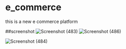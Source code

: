 # e_commerce

this is a new e commerce platform

##screenshot
![Screenshot (483)](https://github.com/user-attachments/assets/4080395e-7ec4-4692-b749-a6c358f21eb1)
![Screenshot (486)](https://github.com/user-attachments/assets/cf251044-1df3-4c62-9227-990a23d1e37f)

![Screenshot (484)](https://github.com/user-attachments/assets/1b14f280-cdb5-4a42-9195-fef329e90f1a)
